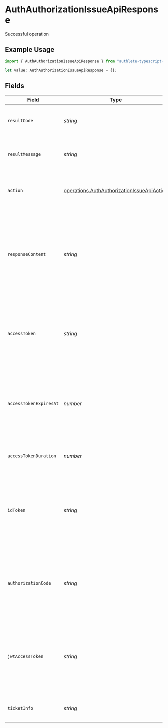 # AuthAuthorizationIssueApiResponse

Successful operation

## Example Usage

```typescript
import { AuthAuthorizationIssueApiResponse } from "authlete-typescript-sdk/models/operations";

let value: AuthAuthorizationIssueApiResponse = {};
```

## Fields

| Field                                                                                                                                                             | Type                                                                                                                                                              | Required                                                                                                                                                          | Description                                                                                                                                                       |
| ----------------------------------------------------------------------------------------------------------------------------------------------------------------- | ----------------------------------------------------------------------------------------------------------------------------------------------------------------- | ----------------------------------------------------------------------------------------------------------------------------------------------------------------- | ----------------------------------------------------------------------------------------------------------------------------------------------------------------- |
| `resultCode`                                                                                                                                                      | *string*                                                                                                                                                          | :heavy_minus_sign:                                                                                                                                                | The code which represents the result of the API call.                                                                                                             |
| `resultMessage`                                                                                                                                                   | *string*                                                                                                                                                          | :heavy_minus_sign:                                                                                                                                                | A short message which explains the result of the API call.                                                                                                        |
| `action`                                                                                                                                                          | [operations.AuthAuthorizationIssueApiAction](../../models/operations/authauthorizationissueapiaction.md)                                                          | :heavy_minus_sign:                                                                                                                                                | The next action that the authorization server implementation should take.                                                                                         |
| `responseContent`                                                                                                                                                 | *string*                                                                                                                                                          | :heavy_minus_sign:                                                                                                                                                | The content that the authorization server implementation is to return to the client application.<br/>Its format varies depending on the value of `action` parameter.<br/> |
| `accessToken`                                                                                                                                                     | *string*                                                                                                                                                          | :heavy_minus_sign:                                                                                                                                                | The newly issued access token. Note that an access token is issued from an authorization endpoint only<br/>when `response_type` contains token.<br/>              |
| `accessTokenExpiresAt`                                                                                                                                            | *number*                                                                                                                                                          | :heavy_minus_sign:                                                                                                                                                | The datetime at which the newly issued access token will expire. The value is represented in milliseconds<br/>since the Unix epoch (1970-01-01).<br/>             |
| `accessTokenDuration`                                                                                                                                             | *number*                                                                                                                                                          | :heavy_minus_sign:                                                                                                                                                | The duration of the newly issued access token in seconds.<br/>                                                                                                    |
| `idToken`                                                                                                                                                         | *string*                                                                                                                                                          | :heavy_minus_sign:                                                                                                                                                | The newly issued ID token. Note that an ID token is issued from an authorization endpoint only<br/>when `response_type` contains `id_token`.<br/>                 |
| `authorizationCode`                                                                                                                                               | *string*                                                                                                                                                          | :heavy_minus_sign:                                                                                                                                                | The newly issued authorization code. Note that an authorization code is issued only<br/>when `response_type` contains code.<br/>                                  |
| `jwtAccessToken`                                                                                                                                                  | *string*                                                                                                                                                          | :heavy_minus_sign:                                                                                                                                                | The newly issued access token in JWT format. If the service is not configured to issue JWT-based access tokens,<br/>this property is always set to `null`.<br/>   |
| `ticketInfo`                                                                                                                                                      | *string*                                                                                                                                                          | :heavy_minus_sign:                                                                                                                                                | The information about the ticket.<br/>                                                                                                                            |